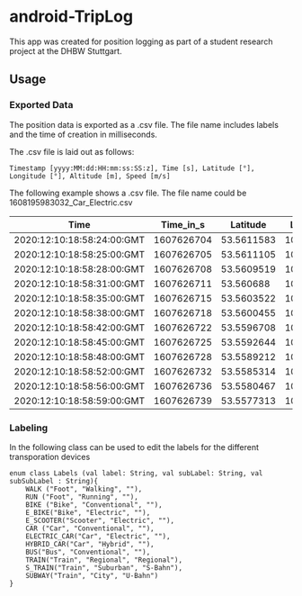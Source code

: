 # android-TripLog
This app was created for position logging as part of a student research project at the DHBW Stuttgart.
## Usage

### Exported Data
The position data is exported as a .csv file. The file name includes labels and the time of creation in milliseconds.

The .csv file is laid out as follows: 
```
Timestamp [yyyy:MM:dd:HH:mm:ss:SS:z], Time [s], Latitude [°], Longitude [°], Altitude [m], Speed [m/s]
```
The following example shows a .csv file. The file name could be 1608195983032_Car_Electric.csv

| Time                       | Time_in_s  | Latitude   | Longitude  | Altitude | Speed     |
| -------------------------- | ---------- | ---------- | ---------- | -------- | --------- |
| 2020:12:10:18:58:24:00:GMT | 1607626704 | 53.5611583 | 10.5667417 | 0.0      | 60.92     |
| 2020:12:10:18:58:25:00:GMT | 1607626705 | 53.5611105 | 10.5671071 | 0.0      | 13.633513 |
| 2020:12:10:18:58:28:00:GMT | 1607626708 | 53.5609519 | 10.5687667 | 0.0      | 43.825977 |
| 2020:12:10:18:58:31:00:GMT | 1607626711 | 53.560688  | 10.5703104 | 0.0      | 46.080925 |
| 2020:12:10:18:58:35:00:GMT | 1607626715 | 53.5603522 | 10.5719884 | 0.0      | 43.698437 |
| 2020:12:10:18:58:38:00:GMT | 1607626718 | 53.5600455 | 10.5734082 | 0.0      | 34.54488  |
| 2020:12:10:18:58:42:00:GMT | 1607626722 | 53.5596708 | 10.5748387 | 0.0      | 40.557293 |
| 2020:12:10:18:58:45:00:GMT | 1607626725 | 53.5592644 | 10.576406  | 0.0      | 37.979446 |
| 2020:12:10:18:58:48:00:GMT | 1607626728 | 53.5589212 | 10.5776565 | 0.0      | 38.03069  |
| 2020:12:10:18:58:52:00:GMT | 1607626732 | 53.5585314 | 10.5791823 | 0.0      | 39.432243 |
| 2020:12:10:18:58:56:00:GMT | 1607626736 | 53.5580467 | 10.5811022 | 0.0      | 37.86001  |
| 2020:12:10:18:58:59:00:GMT | 1607626739 | 53.5577313 | 10.5824474 | 0.0      | 38.6958   |


### Labeling
In the following class can be used to edit the labels for the different transporation devices
```
enum class Labels (val label: String, val subLabel: String, val subSubLabel : String){
    WALK ("Foot", "Walking", ""),
    RUN ("Foot", "Running", ""),
    BIKE ("Bike", "Conventional", ""),
    E_BIKE("Bike", "Electric", ""),
    E_SCOOTER("Scooter", "Electric", ""),
    CAR ("Car", "Conventional", ""),
    ELECTRIC_CAR("Car", "Electric", ""),
    HYBRID_CAR("Car", "Hybrid", ""),
    BUS("Bus", "Conventional", ""),
    TRAIN("Train", "Regional", "Regional"),
    S_TRAIN("Train", "Suburban", "S-Bahn"),
    SUBWAY("Train", "City", "U-Bahn")
}
```
